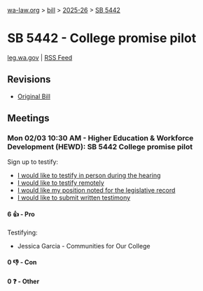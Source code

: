 [wa-law.org](/) > [bill](/bill/) > [2025-26](/bill/2025-26/) > [SB 5442](/bill/2025-26/sb/5442/)

# SB 5442 - College promise pilot
[leg.wa.gov](https://app.leg.wa.gov/billsummary?BillNumber=5442&Year=2025&Initiative=false) | [RSS Feed](./rss.xml)

## Revisions
* [Original Bill](1/)

## Meetings
### Mon 02/03 10:30 AM - Higher Education & Workforce Development (HEWD): SB 5442 College promise pilot
Sign up to testify:
* [I would like to testify in person during the hearing](https://app.leg.wa.gov/csi/Testifier/Add?chamber=House&mId=32691&aId=162760&caId=25256&tId=1)
* [I would like to testify remotely](https://app.leg.wa.gov/csi/Testifier/Add?chamber=House&mId=32691&aId=162760&caId=25256&tId=2)
* [I would like my position noted for the legislative record](https://app.leg.wa.gov/csi/Testifier/Add?chamber=House&mId=32691&aId=162760&caId=25256&tId=3)
* [I would like to submit written testimony](https://app.leg.wa.gov/csi/Testifier/Add?chamber=House&mId=32691&aId=162760&caId=25256&tId=4)

#### 6 👍 - Pro
Testifying:
* Jessica Garcia - Communities for Our College

#### 0 👎 - Con

#### 0 ❓ - Other

